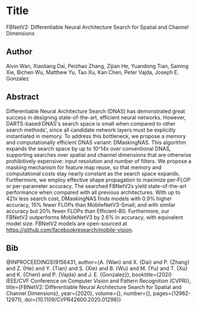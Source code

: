 # Title
FBNetV2: Differentiable Neural Architecture Search for Spatial and Channel Dimensions

## Author
Alvin Wan, Xiaoliang Dai, Peizhao Zhang, Zijian He, Yuandong Tian, Saining Xie, Bichen Wu, Matthew Yu, Tao Xu, Kan Chen, Peter Vajda, Joseph E. Gonzalez

## Abstract
Differentiable Neural Architecture Search (DNAS) has demonstrated great success in designing state-of-the-art, efficient neural networks. However, DARTS-based DNAS's search space is small when compared to other search methods', since all candidate network layers must be explicitly instantiated in memory. To address this bottleneck, we propose a memory and computationally efficient DNAS variant: DMaskingNAS. This algorithm expands the search space by up to 10^14x over conventional DNAS, supporting searches over spatial and channel dimensions that are otherwise prohibitively expensive: input resolution and number of filters. We propose a masking mechanism for feature map reuse, so that memory and computational costs stay nearly constant as the search space expands. Furthermore, we employ effective shape propagation to maximize per-FLOP or per-parameter accuracy. The searched FBNetV2s yield state-of-the-art performance when compared with all previous architectures. With up to 421x less search cost, DMaskingNAS finds models with 0.9% higher accuracy, 15% fewer FLOPs than MobileNetV3-Small; and with similar accuracy but 20% fewer FLOPs than Efficient-B0. Furthermore, our FBNetV2 outperforms MobileNetV3 by 2.6% in accuracy, with equivalent model size. FBNetV2 models are open-sourced at https://github.com/facebookresearch/mobile-vision.

## Bib
@INPROCEEDINGS{9156431,
  author={A. {Wan} and X. {Dai} and P. {Zhang} and Z. {He} and Y. {Tian} and S. {Xie} and B. {Wu} and M. {Yu} and T. {Xu} and K. {Chen} and P. {Vajda} and J. E. {Gonzalez}},
  booktitle={2020 IEEE/CVF Conference on Computer Vision and Pattern Recognition (CVPR)}, 
  title={FBNetV2: Differentiable Neural Architecture Search for Spatial and Channel Dimensions}, 
  year={2020},
  volume={},
  number={},
  pages={12962-12971},
  doi={10.1109/CVPR42600.2020.01298}}